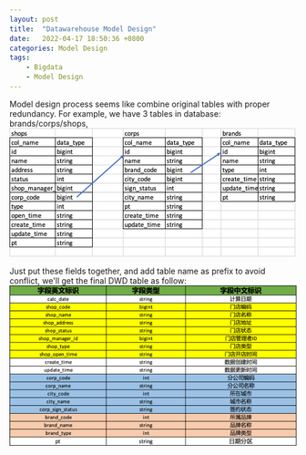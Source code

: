 ```yaml
---
layout: post
title:  "Datawarehouse Model Design"
date:   2022-04-17 18:50:36 +0800
categories: Model Design
tags:
    - Bigdata 
    - Model Design
---
```


Model design process seems like combine original tables with proper redundancy.
For example, we have 3 tables in database: brands/corps/shops,
![img.png](/img/original_tables.png)

Just put these fields together, and add table name as prefix to avoid conflict, we'll get the final DWD table as follow:
![img_1.png](/img/dwd_shop.png)
